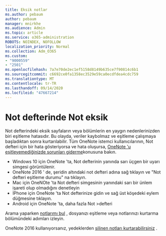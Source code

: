 ```yaml
---
title: Eksik notlar
ms.author: pebaum
author: pebaum
manager: mnirkhe
ms.audience: Admin
ms.topic: article
ms.service: o365-administration
ROBOTS: NOINDEX, NOFOLLOW
localization_priority: Normal
ms.collection: Adm_O365
ms.custom:
- "9000559"
- "2501"
ms.openlocfilehash: 7a7e70de2ec1ef5158d8149b635ce7f90814c6b1
ms.sourcegitcommit: c6692ce0fa1358ec3529e59ca0ecdfdea4cdc759
ms.translationtype: MT
ms.contentlocale: tr-TR
ms.lasthandoff: 09/14/2020
ms.locfileid: "47667214"
---
```

# <a name="missing-notes-in-notebook"></a>Not defterinde Not eksik

Not defterindeki eksik sayfaların veya bölümlerin en yaygın nedenlerinizden biri eşitleme hatasıdır. Bu olayda, veriler kaybolmaz ve eşitleme çalışmaya başladıktan sonra kurtarılabilir. Tüm OneNote istemci kullanıcılarının, Not defteri için bir hata gösteriyorsa ve hata oluşursa, [OneNote 'u eşitleyemediğinizde sorunları giderme](https://support.office.com/article/299495ef-66d1-448f-90c1-b785a6968d45)konusuna bakın.

- Windows 10 için OneNote 'ta, Not defterinin yanında sarı üçgen bir uyarı simgesi görüntülenir.
- OneNote 2016 ' de, şeridin altındaki not defteri adına sağ tıklayın ve "Not defteri eşitleme durumu" na tıklayın.
- Mac için OneNOte 'ta Not defteri simgesinin yanındaki sarı bir ünlem işareti olup olmadığını denetleyin
- İPhone için OneNote 'ta Not defterinize gidin ve sağ üst köşedeki eylem düğmesine tıklayın.
- Android için OneNote 'ta, daha fazla Not >defteri

Arama yaparken [notlarımı bul](https://support.office.com/article/32cb2bd7-afe7-44d2-a711-398a88421287) , dosyanızı eşitleme veya notlarınızı kurtarma bölümündeki adımları izleyin.

OneNote 2016 kullanıyorsanız, yedeklerden [silinen notları kurtarabilirsiniz](https://support.office.com/article/32ed1036-74fd-4c21-bc28-033a486e6b14) .